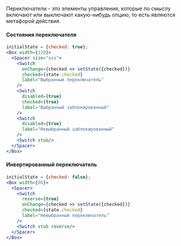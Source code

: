 Переключатели - это элементы управления, которые по смыслу включают или выключают какую-нибудь опцию, то есть являются метафорой действия.

#### Состояния переключателя
```jsx
initialState = {checked: true};
<Box width={120}>
  <Spacer size="xxs">
    <Switch
      onChange={checked => setState({checked})}
      checked={state.checked}
      label="Выбранный переключатель"
    />
    <Switch
      disabled={true}
      checked={true}
      label="Выбранный заблокированный"
    />
    <Switch
      disabled={true}
      label="Невыбранный заблокированный"
    />
    <Switch stub/>
  </Spacer>
</Box>
```
#### Инвертированный переключатель

```jsx
initialState = {checked: false};
<Box width={80}>
  <Spacer>
    <Switch
      reverse={true}
      onChange={checked => setState({checked})}
      checked={state.checked}
      label="Невыбранный переключатель"
    />
    <Switch stub reverse/>
  </Spacer>
</Box>
```
